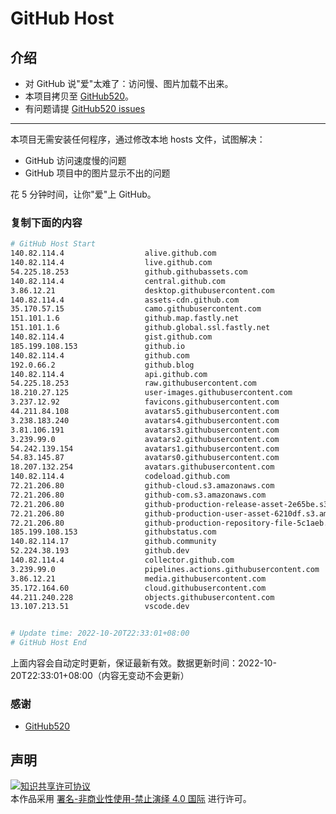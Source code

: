 # GitHub Host
## 介绍
- 对 GitHub 说"爱"太难了：访问慢、图片加载不出来。
- 本项目拷贝至 [GitHub520](https://github.com/521xueweihan/GitHub520)。
- 有问题请提 [GitHub520 issues](https://github.com/521xueweihan/GitHub520/issues/new)

---

本项目无需安装任何程序，通过修改本地 hosts 文件，试图解决：
- GitHub 访问速度慢的问题
- GitHub 项目中的图片显示不出的问题

花 5 分钟时间，让你"爱"上 GitHub。

### 复制下面的内容
```bash
# GitHub Host Start
140.82.114.4                  alive.github.com
140.82.114.4                  live.github.com
54.225.18.253                 github.githubassets.com
140.82.114.4                  central.github.com
3.86.12.21                    desktop.githubusercontent.com
140.82.114.4                  assets-cdn.github.com
35.170.57.15                  camo.githubusercontent.com
151.101.1.6                   github.map.fastly.net
151.101.1.6                   github.global.ssl.fastly.net
140.82.114.4                  gist.github.com
185.199.108.153               github.io
140.82.114.4                  github.com
192.0.66.2                    github.blog
140.82.114.4                  api.github.com
54.225.18.253                 raw.githubusercontent.com
18.210.27.125                 user-images.githubusercontent.com
3.237.12.92                   favicons.githubusercontent.com
44.211.84.108                 avatars5.githubusercontent.com
3.238.183.240                 avatars4.githubusercontent.com
3.81.106.191                  avatars3.githubusercontent.com
3.239.99.0                    avatars2.githubusercontent.com
54.242.139.154                avatars1.githubusercontent.com
54.83.145.87                  avatars0.githubusercontent.com
18.207.132.254                avatars.githubusercontent.com
140.82.114.4                  codeload.github.com
72.21.206.80                  github-cloud.s3.amazonaws.com
72.21.206.80                  github-com.s3.amazonaws.com
72.21.206.80                  github-production-release-asset-2e65be.s3.amazonaws.com
72.21.206.80                  github-production-user-asset-6210df.s3.amazonaws.com
72.21.206.80                  github-production-repository-file-5c1aeb.s3.amazonaws.com
185.199.108.153               githubstatus.com
140.82.114.17                 github.community
52.224.38.193                 github.dev
140.82.114.4                  collector.github.com
3.239.99.0                    pipelines.actions.githubusercontent.com
3.86.12.21                    media.githubusercontent.com
35.172.164.60                 cloud.githubusercontent.com
44.211.240.228                objects.githubusercontent.com
13.107.213.51                 vscode.dev


# Update time: 2022-10-20T22:33:01+08:00
# GitHub Host End

```
上面内容会自动定时更新，保证最新有效。数据更新时间：2022-10-20T22:33:01+08:00（内容无变动不会更新）

### 感谢

- [GitHub520](https://github.com/521xueweihan/GitHub520)

## 声明
<a rel="license" href="https://creativecommons.org/licenses/by-nc-nd/4.0/deed.zh"><img alt="知识共享许可协议" style="border-width: 0" src="https://licensebuttons.net/l/by-nc-nd/4.0/88x31.png"></a><br>本作品采用 <a rel="license" href="https://creativecommons.org/licenses/by-nc-nd/4.0/deed.zh">署名-非商业性使用-禁止演绎 4.0 国际</a> 进行许可。
